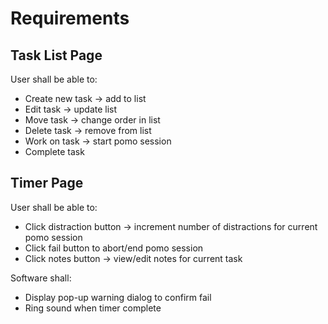 # Requirements

## Task List Page
User shall be able to:
- Create new task -> add to list
- Edit task -> update list
- Move task -> change order in list
- Delete task -> remove from list
- Work on task -> start pomo session
- Complete task

## Timer Page
User shall be able to:
- Click distraction button -> increment number of distractions for current pomo session
- Click fail button to abort/end pomo session
- Click notes button -> view/edit notes for current task

Software shall:
- Display pop-up warning dialog to confirm fail
- Ring sound when timer complete
